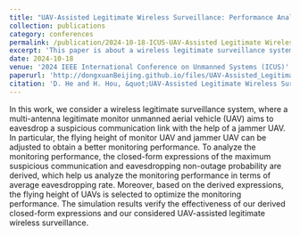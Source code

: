 ```yaml
---
title: "UAV-Assisted Legitimate Wireless Surveillance: Performance Analysis and Optimization"
collection: publications
category: conferences
permalink: /publication/2024-10-18-ICUS-UAV-Assisted Legitimate Wireless Surveillance Performance Analysis and Optimization-number-12
excerpt: 'This paper is about a wireless legitimate surveillance system, where a multi-antenna legitimate monitor unmanned aerial vehicle (UAV) aims to eavesdrop a suspicious communication link with the help of a jammer UAV.'
date: 2024-10-18
venue: '2024 IEEE International Conference on Unmanned Systems (ICUS)'
paperurl: 'http://dongxuanBeijing.github.io/files/UAV-Assisted_Legitimate_Wireless_Surveillance_Performance_Analysis_and_Optimization.pdf'
citation: 'D. He and H. Hou, &quot;UAV-Assisted Legitimate Wireless Surveillance: Performance Analysis and Optimization,&quot; in <i>Proc. 2024 IEEE International Conference on Unmanned Systems (ICUS)</i>, Nanjing, China, 2024, pp. 1975-1979.'
---
```


In this work, we consider a wireless legitimate surveillance system, where a multi-antenna legitimate monitor unmanned aerial vehicle (UAV) aims to eavesdrop a suspicious communication link with the help of a jammer UAV. In particular, the flying height of monitor UAV and jammer UAV can be adjusted to obtain a better monitoring performance. To analyze the monitoring performance, the closed-form expressions of the maximum suspicious communication and eavesdropping non-outage probability are derived, which help us analyze the monitoring performance in terms of average eavesdropping rate. Moreover, based on the derived expressions, the flying height of UAVs is selected to optimize the monitoring performance. The simulation results verify the effectiveness of our derived closed-form expressions and our considered UAV-assisted legitimate wireless surveillance.